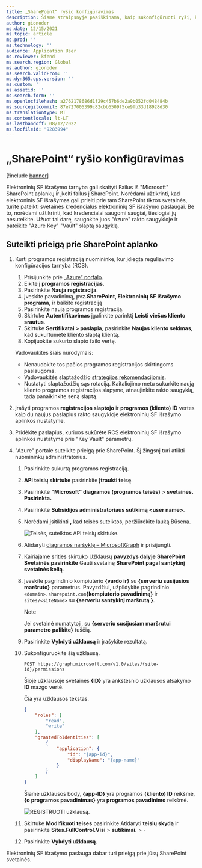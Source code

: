 ```yaml
---
title: „SharePoint“ ryšio konfigūravimas
description: Šiame straipsnyje paaiškinama, kaip sukonfigūruoti ryšį, kad elektroninių SF išrašymas galėtų prieiti prie "Microsoft" SharePoint svetainės.
author: gionoder
ms.date: 12/15/2021
ms.topic: article
ms.prod: ''
ms.technology: ''
audience: Application User
ms.reviewer: kfend
ms.search.region: Global
ms.author: gionoder
ms.search.validFrom: ''
ms.dyn365.ops.version: ''
ms.custom: ''
ms.assetid: ''
ms.search.form: ''
ms.openlocfilehash: a2762178686d1f29c457b6de2a9b052fd048484b
ms.sourcegitcommit: 87e727005399c82cbb6509f5ce9fb33d18928d30
ms.translationtype: MT
ms.contentlocale: lt-LT
ms.lasthandoff: 08/12/2022
ms.locfileid: "9283994"
---
```

# <a name="configure-a-sharepoint-connection"></a>„SharePoint“ ryšio konfigūravimas

[!include [banner](../includes/banner.md)]

Elektroninių SF išrašymo tarnyba gali skaityti Failus iš "Microsoft" SharePoint aplankų ir įkelti failus į SharePoint. Norėdami užtikrinti, kad elektroninis SF išrašymas gali prieiti prie tam SharePoint tikros svetainės, turite pateikti svetainės kredencialus elektroninių SF išrašymo paslaugai. Be to, norėdami užtikrinti, kad kredencialai saugomi saugiai, tiesiogiai jų nesuteikite. Užuot tai darę, saugokite juos "Azure" rakto saugykloje ir pateikite "Azure Key" "Vault" slaptą saugyklą.

## <a name="grant-access-to-a-sharepoint-folder"></a>Suteikti prieigą prie SharePoint aplanko

1. Kurti programos registraciją nuomininke, kur įdiegta reguliavimo konfigūracijos tarnyba (RCS).

    1. Prisijunkite prie [„Azure“ portalo](https://portal.azure.com/).
    2. Eikite **į programos registracijas**.
    3. Pasirinkite **Nauja registracija**.
    4. Įveskite pavadinimą, pvz.**SharePoint, Elektroninių SF išrašymo programa**, ir baikite registraciją
    5. Pasirinkite naują programos registraciją.
    6. Skirtuke **Autentifikavimas** įgalinkite parinktį **Leisti viešus kliento srautus**.
    4. Skirtuke **Sertifikatai > paslapia**, pasirinkite **Naujas kliento sekimas,** kad sukurtumėte kliento slaptą klientą.
    5. Kopijuokite sukurto slapto failo vertę.

    Vadovaukitės šiais nurodymais:

    - Nenaudokite tos pačios programos registracijos skirtingoms paslaugoms.
    - Vadovaukitės slaptažodžio [strategijos rekomendacijomis](/microsoft-365/admin/misc/password-policy-recommendations?view=o365-worldwide).
    - Nustatyti slaptažodžių sąs rotaciją. Kaitaliojimo metu sukurkite naują kliento programos registracijos slapyme, atnaujinkite rakto saugyklą, tada panaikinkite seną slaptą.

2. Įrašyti programos **registracijos slaptojo** ir **programos (kliento) ID** vertes kaip du naujus paslapius rakto saugykloje elektroninių SF išrašymo aplinkos nustatyme.
3. Pridėkite paslapius, kuriuos sukūrėte RCS elektroninių SF išrašymo aplinkos nustatyme prie "Key Vault" parametrų.
4. "Azure" portale suteikite prieigą prie SharePoint. Šį žingsnį turi atlikti nuomininkų administratorius.

    1. Pasirinkite sukurtą programos registraciją.
    2. **API teisių skirtuke** pasirinkite **Įtraukti teisę**.
    3. Pasirinkite **"Microsoft" diagramos (programos teisės)** \> **svetaines. Pasirinkta.**
    4. Pasirinkite **Subsidijos administratoriaus sutikimą \<user&nbsp;name\>**.
    5. Norėdami įsitikinti **,** kad teisės suteiktos, peržiūrėkite lauką Būsena.

        ![Teisės, suteiktos API teisių skirtuke.](media/configured-permissions.jpg)

    6. Atidaryti [diagramos naršyklę – MicrosoftGraph](https://developer.microsoft.com/graph/graph-explorer) ir prisijungti.
    7. Kairiajame srities skirtuko Užklausų **pavyzdys dalyje** **SharePoint Svetainės pasirinkite** Gauti svetainę **SharePoint pagal santykinį svetainės kelią**.
    8. Įveskite pagrindinio kompiuterio **\{vardo ir\}** su **\{serveriu susijusios maršruto\}** parametrus. Pavyzdžiui, užpildykite pagrindinio `<domain>.sharepoint.com`**\{kompiuterio pavadinimą\}** ir `sites/<siteName>` su **\{serveriu santykinį maršrutą \}**.

        > [!NOTE]
        > Jei svetainė numatytoji, su **\{serveriu susijusiam maršrutui parametro palikite\}** tuščią.

    9. Pasirinkite **Vykdyti užklausą** ir įrašykite rezultatą.
    10. Sukonfigūruokite šią užklausą.

        `POST https://graph.microsoft.com/v1.0/sites/{site-id}/permissions`

        Šioje užklausoje svetainės **\{ID\}** yra ankstesnio užklausos atsakymo **ID** mazgo vertė.

        Čia yra užklausos tekstas.

        ```json
        {
            "roles": [
                "read",
                "write"
            ],
            "grantedToIdentities": [
                {
                    "application": {
                        "id": "{app-id}",
                        "displayName": "{app-name}"
                    }
                }
            ]
        }
        ```

        Šiame užklausos body, **\{app-ID\}** yra programos **(kliento) ID** reikšmė, **\{o programos pavadinimas\}** yra **programos pavadinimo** reikšmė.

        ![REGISTRUOTI užklausą.](media/app-id-query.jpg)

    11. Skirtuke **Modifikuoti teises** pasirinkite Atidaryti **teisių skydą** ir pasirinkite **Sites.FullControl.Visi** \> **sutikimai.** \> **·**
    12. Pasirinkite **Vykdyti užklausą**.

Elektroninių SF išrašymo paslauga dabar turi prieigą prie jūsų SharePoint svetainės.

